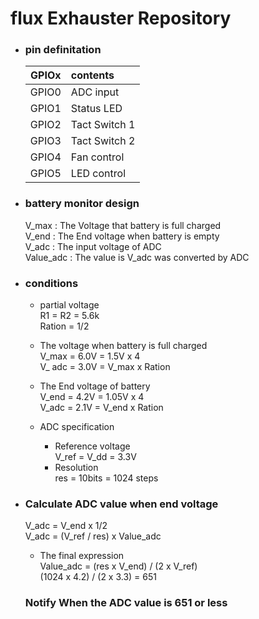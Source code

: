 # flux Exhauster Repository

- ### pin definitation
	|GPIOx | contents|
	|:--:|:--|
	|GPIO0|	ADC input|
	|GPIO1|	Status LED|
	|GPIO2|	Tact Switch 1|
	|GPIO3|	Tact Switch 2|
	|GPIO4|	Fan control|
	|GPIO5|	LED control|

- ### battery monitor design
	V_max : The Voltage that battery is full charged   
	V_end : The End voltage when battery is empty   
	V_adc : The input voltage of ADC   
	Value_adc : The value is V_adc was converted by ADC   

- ### conditions
	- partial voltage    
		R1 = R2 = 5.6k   
		Ration = 1/2 
	- The voltage when battery is full charged    
		V_max = 6.0V = 1.5V x 4   
		V_ adc = 3.0V = V_max x Ration
	- The End voltage of battery  
		V_end = 4.2V = 1.05V x 4   
		V_adc = 2.1V = V_end x Ration
		
	- ADC specification   
		- Reference voltage   
			V_ref = V_dd = 3.3V
		- Resolution   
			res = 10bits = 1024 steps
- ### Calculate ADC value when end voltage   
	V_adc = V_end x 1/2    
	V_adc = (V_ref / res) x Value_adc
	
	- The final expression   
		Value_adc = (res x V_end) / (2 x V_ref)   
		(1024 x 4.2) / (2 x 3.3) = 651   
	### **Notify When the ADC value is 651 or less**
